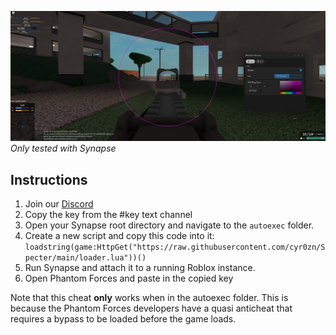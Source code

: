 ![Screenshot of alpha version](/docs/iivTTsy.png)
*Only tested with Synapse*
## Instructions
1. Join our [Discord](discord.gg/XgFMtkGuQj)
2. Copy the key from the #key text channel
3. Open your Synapse root directory and navigate to the `autoexec` folder.
4. Create a new script and copy this code into it: `loadstring(game:HttpGet("https://raw.githubusercontent.com/cyr0zn/Specter/main/loader.lua"))()`
5. Run Synapse and attach it to a running Roblox instance.
6. Open Phantom Forces and paste in the copied key

Note that this cheat **only** works when in the autoexec folder. This is because the Phantom Forces developers have a quasi anticheat that requires a bypass to be loaded before the game loads.
